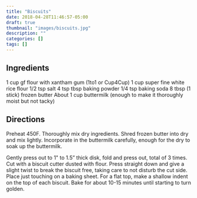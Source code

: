 ```yaml
---
title: "Biscuits"
date: 2018-04-28T11:46:57-05:00
draft: true
thumbnail: "images/biscuits.jpg"
description: ""
categories: []
tags: []
---
```


Ingredients
---

1 cup gf flour with xantham gum (1to1 or Cup4Cup)
1 cup super fine white rice flour
1/2 tsp salt
4 tsp tbsp baking powder
1/4 tsp baking soda
8 tbsp (1 stick) frozen butter
About 1 cup buttermilk (enough to make it thoroughly moist but not tacky)

Directions
---

Preheat 450F. Thoroughly mix dry ingredients. Shred frozen butter into dry and mix lightly. Incorporate in the buttermilk carefully, enough for the dry to soak up the buttermilk.

Gently press out to 1" to 1.5” thick disk, fold and press out, total of 3 times. Cut with a biscuit cutter dusted with flour. Press straight down and give a slight twist to break the biscuit free, taking care to not disturb the cut side. Place just touching on a baking sheet. For a flat top, make a shallow indent on the top of each biscuit. Bake for about 10-15 minutes until starting to turn golden.
